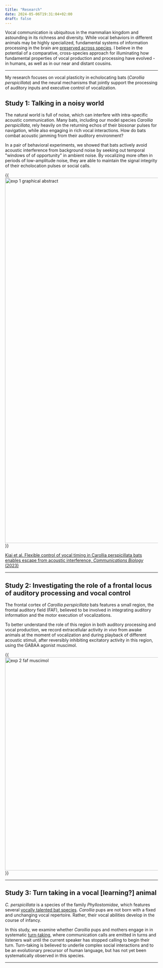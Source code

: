 ```yaml
---
title: "Research"
date: 2024-05-06T19:31:04+02:00
draft: false
---
```


Vocal communication is ubiquitous in the mammalian kingdom and astounding in its richness and diversity. While vocal behaviors in different animals may be highly specialized, fundamental systems of information processing in the brain are [preserved across species](https://www.sciencedirect.com/science/article/pii/S0896627313009045). I believe in the potential of a comparative, cross-species approach for illuminating how fundamental properties of vocal production and processing have evolved - in humans, as well as in our near and distant cousins.

---

My research focuses on vocal plasticity in echolocating bats (*Carollia perspicillata*) and the neural mechanisms that jointly support the processing of auditory inputs and executive control of vocalization. 

## Study 1: Talking in a noisy world

The natural world is full of noise, which can interfere with intra-specific acoustic communication. Many bats, including our model species *Carollia perspicillata*, rely heavily on the returning echos of their biosonar pulses for navigation, while also engaging in rich vocal interactions.
How do bats combat acoustic jamming from their auditory environment? 

In a pair of behavioral experiments, we showed that bats actively avoid acoustic interference from background noise by seeking out temporal "windows of of opportunity" in ambient noise. By vocalizing more often in periods of low-amplitude noise, they are able to maintain the signal integrity of their echolocation pulses or social calls. 


{{<image src="/JHS_GraphicalAbstract_abridged.png" alt="exp 1 graphical abstract" class=".float-center" width="1200px">}} 


[Kiai et al. Flexible control of vocal timing in Carollia perspicillata bats enables escape from acoustic interference, *Communications Biology* (2023)](https://www.nature.com/articles/s42003-023-05507-5)

---
## Study 2: Investigating the role of a frontal locus of auditory processing and vocal control

The frontal cortex of *Carollia perspicillata* bats features a small region, the frontal auditory field (FAF), believed to be involved in integrating auditory information and the motor execution of vocalizations. 

To better understand the role of this region in both auditory processing and vocal production, we record extracellular activity *in vivo* from awake animals at the moment of vocalization and during playback of different acoustic stimuli, after reversibly inhibiting excitatory activity in this region, using the GABAA agonist muscimol. 

{{<image src="/faf_network.png" alt="exp 2 faf muscimol" class=".float-center" width="700px">}} 


---

## Study 3: Turn taking in a vocal [learning?] animal

*C. perspicillata* is a species of the family *Phyllostomidae*, which features several [vocally talented bat species](https://royalsocietypublishing.org/doi/10.1098/rstb.2019.0061#d3e427). *Carollia* pups are not born with a fixed and unchanging vocal repertoire. Rather, their vocal abilities develop in the course of infancy. 

In this study, we examine whether *Carollia* pups and mothers engage in in systematic [turn-taking](https://royalsocietypublishing.org/doi/full/10.1098/rspb.2018.0598), where communication calls are emitted in turns and listeners wait until the current speaker has stopped calling to begin their turn. Turn-taking is believed to underlie complex social interactions and to be an evolutionary precursor of human language, but has not yet been systematically observed in this species. 

---




